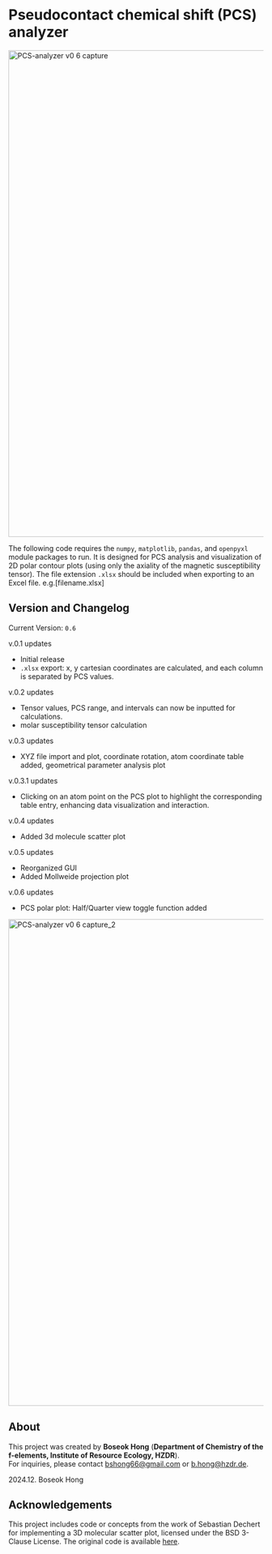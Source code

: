  # Pseudocontact chemical shift (PCS) analyzer

<img width="961" alt="PCS-analyzer v0 6 capture" src="https://github.com/user-attachments/assets/56e82957-0522-4cc8-86f4-34582192512e" />

The following code requires the `numpy`, `matplotlib`, `pandas`, and `openpyxl` module packages to run.
It is designed for PCS analysis and visualization of 2D polar contour plots (using only the axiality of the magnetic susceptibility tensor).
The file extension `.xlsx` should be included when exporting to an Excel file. e.g.[filename.xlsx]


 ## Version and Changelog
Current Version: `0.6`

v.0.1 updates
- Initial release
- `.xlsx` export: x, y cartesian coordinates are calculated, and each column is separated by PCS values.

v.0.2 updates
- Tensor values, PCS range, and intervals can now be inputted for calculations.
- molar susceptibility tensor calculation

v.0.3 updates
- XYZ file import and plot, coordinate rotation, atom coordinate table added, geometrical parameter analysis plot

v.0.3.1 updates
- Clicking on an atom point on the PCS plot to highlight the corresponding table entry, enhancing data visualization and interaction.

v.0.4 updates
- Added 3d molecule scatter plot
 
v.0.5 updates
- Reorganized GUI
- Added Mollweide projection plot

v.0.6 updates
- PCS polar plot: Half/Quarter view toggle function added
<img width="961" alt="PCS-analyzer v0 6 capture_2" src="https://github.com/user-attachments/assets/a5a9b0a9-de3c-4cec-821d-45a30d6ef685" />


## About
This project was created by **Boseok Hong** (**Department of Chemistry of the f-elements, Institute of Resource Ecology, HZDR**).  
For inquiries, please contact [bshong66@gmail.com](mailto:bshong66@gmail.com) or [b.hong@hzdr.de](mailto:b.hong@hzdr.de).

2024.12. Boseok Hong


 ## Acknowledgements
 This project includes code or concepts from the work of Sebastian Dechert for implementing a 3D molecular scatter plot, licensed under the BSD 3-Clause License. The original code is available [here](https://github.com/radi0sus/xyz2tab).
